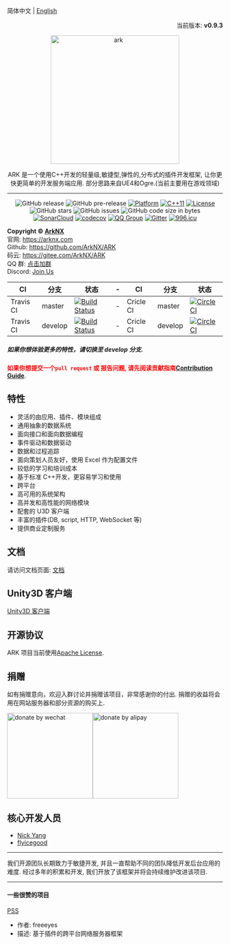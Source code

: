 简体中文 | [English](./README.md)

<p align="right">当前版本: <strong>v0.9.3</strong></p>
<p align="center"><img src="https://raw.githubusercontent.com/ArkNX/ARK/gh-pages/_images/ark_logo.svg?sanitize=true" alt="ark" width="300"/></p>
<center>ARK 是一个使用C++开发的轻量级,敏捷型,弹性的,分布式的插件开发框架, 让你更快更简单的开发服务端应用. 部分思路来自UE4和Ogre.(当前主要用在游戏领域)

---

![GitHub release](https://img.shields.io/github/release/ArkNX/ARK.svg?style=flat-square)
![GitHub pre-release](https://img.shields.io/github/release-pre/ArkNX/ARK.svg?label=pre-release&style=flat-square)
[![Platform](https://img.shields.io/badge/Platform-Linux,%20Windows-green.svg?style=flat-square)](https://github.com/ArkNX/ARK)
[![C++11](https://img.shields.io/badge/C++-11-4c7e9f.svg?style=flat-square)](https://github.com/ArkNX/ARK)
[![License](https://img.shields.io/github/license/ArkNX/ARK.svg?colorB=f48041&style=flat-square)](https://opensource.org/licenses/Apache-2.0)
![GitHub stars](https://img.shields.io/github/stars/ArkNX/ARK.svg?style=flat-square&label=Stars)
![GitHub issues](https://img.shields.io/github/issues-raw/ArkNX/ARK.svg?style=flat-square)
![GitHub code size in bytes](https://img.shields.io/github/languages/code-size/ArkNX/ARK.svg?style=flat-square)  
[![SonarCloud](https://sonarcloud.io/api/project_badges/measure?project=ark&metric=alert_status)](https://sonarcloud.io/dashboard/index/ark)
[![codecov](https://codecov.io/gh/ArkNX/ARK/branch/master/graph/badge.svg)](https://codecov.io/gh/ArkNX/ARK)
[![QQ Group](https://img.shields.io/badge/Chat%20on-QQ%20Group-orange.svg?longCache=true&style=flat-square)](https://shang.qq.com/wpa/qunwpa?idkey=1b8394bd9a42ba46606200a44911c1c6161235a38aecce95158ca646c2bafd81)
[![Gitter](https://badges.gitter.im/ArkNX/community.svg)](https://gitter.im/ArkNX/community?utm_source=badge&utm_medium=badge&utm_campaign=pr-badge)
[![996.icu](https://img.shields.io/badge/link-996.icu-red.svg)](https://996.icu)

</center>

**Copyright © [ArkNX](https://arknx.com "ArkNX")**  
官网: https://arknx.com  
Github: https://github.com/ArkNX/ARK  
码云: https://gitee.com/ArkNX/ARK  
QQ 群: [点击加群](https://shang.qq.com/wpa/qunwpa?idkey=1b8394bd9a42ba46606200a44911c1c6161235a38aecce95158ca646c2bafd81)  
Discord: [Join Us](https://discord.gg/GmyBbcv)

| CI        | 分支    | 状态                                                                                                   | -   | CI        | 分支    | 状态                                                                                                                        |
| --------- | ------- | ------------------------------------------------------------------------------------------------------ | --- | --------- | ------- | --------------------------------------------------------------------------------------------------------------------------- |
| Travis CI | master  | [![Build Status](https://travis-ci.org/ArkNX/ARK.svg?branch=master)](https://travis-ci.org/ArkNX/ARK)  | -   | Cricle CI | master  | [![CircleCI](https://circleci.com/gh/ArkNX/ARK/tree/master.svg?style=svg)](https://circleci.com/gh/ArkNX/ARK/tree/master)   |
| Travis CI | develop | [![Build Status](https://travis-ci.org/ArkNX/ARK.svg?branch=develop)](https://travis-ci.org/ArkNX/ARK) | -   | Cricle CI | develop | [![CircleCI](https://circleci.com/gh/ArkNX/ARK/tree/develop.svg?style=svg)](https://circleci.com/gh/ArkNX/ARK/tree/develop) | - |

##### 如果你想体验更多的特性，请切换至 develop 分支.

**<font color=red>如果你想提交一个`pull request` 或 报告问题, 请先阅读贡献指南[Contribution Guide](https://github.com/ArkNX/ARK/blob/master/.github/CONTRIBUTING.md)</font>**.

## 特性

- 灵活的由应用、插件、模块组成
- 通用抽象的数据系统
- 面向接口和面向数据编程
- 事件驱动和数据驱动
- 数据和过程追踪
- 面向策划人员友好，使用 Excel 作为配置文件
- 较低的学习和培训成本
- 基于标准 C++开发，更容易学习和使用
- 跨平台
- 高可用的系统架构
- 高并发和高性能的网络模块
- 配套的 U3D 客户端
- 丰富的插件(DB, script, HTTP, WebSocket 等)
- 提供商业定制服务

## 文档

请访问文档页面: [文档](https://docs.arknx.com/ARK)

## Unity3D 客户端

[Unity3D 客户端](https://github.com/ArkNX/ArkClient-Unity3D)

## 开源协议

ARK 项目当前使用[Apache License](https://github.com/ArkNX/ARK/blob/master/LICENSE).

## 捐赠

如有捐赠意向，欢迎入群讨论并捐赠该项目，非常感谢你的付出. 捐赠的收益将会用在网站服务器和部分资源的购买上.

<img src="https://ww1.sinaimg.cn/large/68d69121gy1g24nbkglxqj20yi1au0xm.jpg" alt="donate by wechat" width="200px"/><img src="https://ws1.sinaimg.cn/mw690/68d69121gy1g24ncojoabj20go0p0mzq.jpg" alt="donate by alipay" width="200px"/>

## 核心开发人员

- [Nick Yang](https://github.com/NickYang1988)
- [flyicegood](https://github.com/flyicegood)

---

我们开源团队长期致力于敏捷开发, 并且一直帮助不同的团队降低开发后台应用的难度. 经过多年的积累和开发, 我们开放了该框架并将会持续维护改进该项目.

---

#### 一些很赞的项目

[PSS](https://github.com/freeeyes/PSS)

- 作者: freeeyes
- 描述: 基于插件的跨平台网络服务器框架

